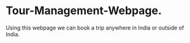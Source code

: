 # Tour-Management-Webpage.
Using this webpage we can book a trip anywhere in India or outside of India.
